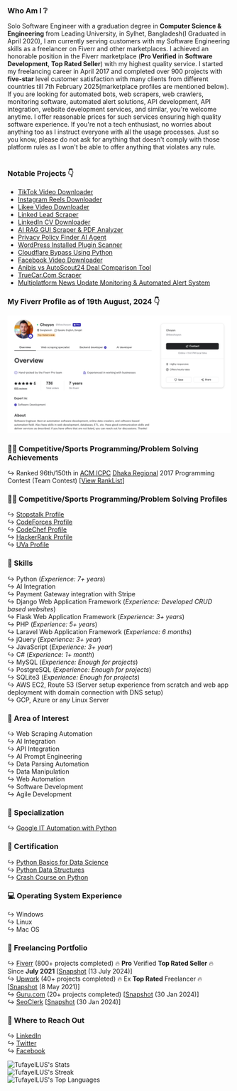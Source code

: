 ### Who Am I ❔
Solo Software Engineer with a graduation degree in <b>Computer Science & Engineering</b> from Leading University, in Sylhet, Bangladesh(I Graduated in April 2020), I am currently serving customers with my Software Engineering skills as a freelancer on Fiverr and other marketplaces. I achieved an honorable position in the Fiverr marketplace (<strong>Pro Verified</strong> in <strong>Software Development</strong>, <strong>Top Rated Seller</strong>) with my highest quality service. I started my freelancing career in April 2017 and completed over 900 projects with <strong>five-star</strong> level customer satisfaction with many clients from different countries till 7th February 2025(marketplace profiles are mentioned below). If you are looking for automated bots, web scrapers, web crawlers, monitoring software, automated alert solutions, API development, API integration, website development services, and similar, you're welcome anytime. I offer reasonable prices for such services ensuring high quality software experience. If you're not a tech enthusiast, no worries about anything too as I instruct everyone with all the usage processes. Just so you know, please do not ask for anything that doesn't comply with those platform rules as I won't be able to offer anything that violates any rule. <br><br>

### Notable Projects 👇
* [TikTok Video Downloader](https://github.com/TufayelLUS/TikTok-Video-Downloader-PHP)
* [Instagram Reels Downloader](https://github.com/TufayelLUS/Instagram-Reels-Downloader-Scripts)
* [Likee Video Downloader](https://github.com/TufayelLUS/Likee-Video-Downloader-PHP)
* [Linked Lead Scraper](https://github.com/TufayelLUS/LinkedIn-Scraper)
* [LinkedIn CV Downloader](https://github.com/TufayelLUS/LinkedIn-CV-Downloader)
* [AI RAG GUI Scraper & PDF Analyzer](https://github.com/TufayelLUS/RAG-Scraper-AI-GUI)
* [Privacy Policy Finder AI Agent](https://github.com/TufayelLUS/AI-Agent-For-Privacy-Policy-Finding)
* [WordPress Installed Plugin Scanner](https://github.com/TufayelLUS/WP-Plugin-Scanner)
* [Cloudflare Bypass Using Python](https://github.com/TufayelLUS/Cloudflare-Bypass-Python-Code)
* [Facebook Video Downloader](https://github.com/TufayelLUS/Facebook-Video-Downloader-Python)
* [Anibis vs AutoScout24 Deal Comparison Tool](https://github.com/TufayelLUS/Anibis-AutoScout24-Deal-Comparison-Tool)
* [TrueCar.Com Scraper](https://github.com/TufayelLUS/TrueCar.com-Scraper-In-Python)
* [Multiplatform News Update Monitoring & Automated Alert System](https://github.com/TufayelLUS/Multiplatform-Automated-Monitoring-System-Using-Python-Telegram)

### My Fiverr Profile as of 19th August, 2024 👇
<a href="https://www.fiverr.com/thechoyon"><img width="800px" src="https://raw.githubusercontent.com/TufayelLUS/TufayelLUS/main/fiverr-profile.png" alt="fiverr profile preview" /></a>

### 👨‍💻 Competitive/Sports Programming/Problem Solving Achievements
↪️ Ranked 96th/150th in <a href="https://en.wikipedia.org/wiki/International_Collegiate_Programming_Contest" title="click to learn more">ACM ICPC</a> <a href="https://en.wikipedia.org/wiki/ACM_ICPC_Dhaka_Site" title="click to learn more">Dhaka Regional</a> 2017 Programming Contest (Team Contest) [<a href="https://web.archive.org/web/20201024194431/https://algo.codemarshal.org/contests/icpc-dhaka-17/standings">View RankList</a>]

### 👨‍💻 Competitive/Sports Programming/Problem Solving Profiles
↪️ <a href="https://www.stopstalk.com/user/profile/tufayel_lus">Stopstalk Profile</a><br>
↪️ <a href="https://codeforces.com/profile/tufayel_lus">CodeForces Profile</a><br>
↪️ <a href="https://www.codechef.com/users/tufayel_lus">CodeChef Profile</a><br>
↪️ <a href="https://www.hackerrank.com/tufayel_lus">HackerRank Profile</a><br>
↪️ <a href="https://uhunt.onlinejudge.org/id/866523">UVa Profile</a><br>

### 💪 Skills
↪️ Python (<i>Experience: 7+ years</i>)<br>
↪️ AI Integration<br>
↪️ Payment Gateway integration with Stripe<br>
↪️ Django Web Application Framework (<i>Experience: Developed CRUD based websites</i>)<br>
↪️ Flask Web Application Framework (<i>Experience: 3+ years</i>)<br>
↪️ PHP (<i>Experience: 5+ years</i>)<br>
↪️ Laravel Web Application Framework (<i>Experience: 6 months</i>)<br>
↪️ jQuery (<i>Experience: 3+ year</i>)<br>
↪️ JavaScript (<i>Experience: 3+ year</i>)<br>
↪️ C# (<i>Experience: 1+ month</i>)<br>
↪️ MySQL (<i>Experience: Enough for projects</i>)<br>
↪️ PostgreSQL (<i>Experience: Enough for projects</i>)<br>
↪️ SQLite3 (<i>Experience: Enough for projects</i>)<br>
↪️ AWS EC2, Route 53 (Server setup experience from scratch and web app deployment with domain connection with DNS setup)<br>
↪️ GCP, Azure or any Linux Server

### 🌷 Area of Interest
↪️ Web Scraping Automation<br>
↪️ AI Integration<br>
↪️ API Integration<br>
↪️ AI Prompt Engineering<br>
↪️ Data Parsing Automation<br>
↪️ Data Manipulation<br>
↪️ Web Automation<br>
↪️ Software Development<br>
↪️ Agile Development<br>

### 🔧 Specialization
↪️ <a href="https://www.coursera.org/account/accomplishments/specialization/certificate/YA2NB2YKZJHF" target="_blank">Google IT Automation with Python</a><br>

### 📘 Certification
↪️ <a href="https://courses.edx.org/certificates/9109dada5de64187a4f72097dee83ac0" target="_blank">Python Basics for Data Science</a><br>
↪️ <a href="https://www.coursera.org/account/accomplishments/certificate/2NT7U479VXK2" target="_blank">Python Data Structures</a><br>
↪️ <a href="https://www.coursera.org/account/accomplishments/certificate/P6UCBFCJKN3Y" target="_blank">Crash Course on Python</a><br>

### 💻 Operating System Experience
↪️ Windows<br>
↪️ Linux<br>
↪️ Mac OS<br>

### 🎌 Freelancing Portfolio
↪️ <a href="https://www.fiverr.com/thechoyon" target="_blank">Fiverr</a> (800+ projects completed) 🔥 <b>Pro</b> Verified <b>Top Rated Seller</b> 🔥 Since <b>July 2021</b> [<a href="https://archive.is/LytR9">Snapshot</a> (13 July 2024)]<br>
↪️ <a href="https://www.upwork.com/freelancers/~01ba51f81fe1a76fc2" target="_blank">Upwork</a> (40+ projects completed) 🔥 Ex <b>Top Rated</b> Freelancer 🔥[<a href="https://archive.is/M0s44">Snapshot</a> (8 May 2021)]<br>
↪️ <a href="https://www.guru.com/freelancers/choyon-ahmed" target="_blank">Guru.com</a> (20+ projects completed) [<a href="https://archive.ph/OkvKx">Snapshot</a> (30 Jan 2024)]<br>
↪️ <a href="https://www.seoclerk.com/user/TheChoyon" target="_blank">SeoClerk</a> [<a href="https://archive.ph/c3EWP">Snapshot</a> (30 Jan 2024)]<br>

### 📨 Where to Reach Out
↪️ <a href="https://www.linkedin.com/in/tufayel-ahmed-cse" target="_blank">LinkedIn</a><br>
↪️ <a href="https://www.twitter.com/cse_tufayel" target="_blank">Twitter</a><br>
↪️ <a href="https://www.facebook.com/cse.tufayel" target="_blank">Facebook</a><br>


![TufayelLUS's Stats](https://github-readme-stats.vercel.app/api?username=TufayelLUS&theme=blueberry&show_icons=true&hide_border=true&count_private=true)<br>
![TufayelLUS's Streak](https://github-readme-streak-stats.herokuapp.com/?user=TufayelLUS&theme=blueberry&hide_border=true)<br>
![TufayelLUS's Top Languages](https://github-readme-stats.vercel.app/api/top-langs/?username=TufayelLUS&theme=blueberry&show_icons=true&hide_border=true&layout=compact)<br>
